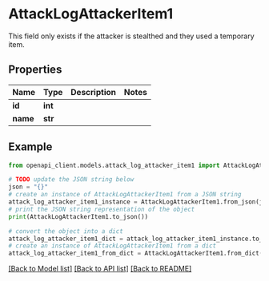 # AttackLogAttackerItem1

This field only exists if the attacker is stealthed and they used a temporary item.

## Properties

Name | Type | Description | Notes
------------ | ------------- | ------------- | -------------
**id** | **int** |  | 
**name** | **str** |  | 

## Example

```python
from openapi_client.models.attack_log_attacker_item1 import AttackLogAttackerItem1

# TODO update the JSON string below
json = "{}"
# create an instance of AttackLogAttackerItem1 from a JSON string
attack_log_attacker_item1_instance = AttackLogAttackerItem1.from_json(json)
# print the JSON string representation of the object
print(AttackLogAttackerItem1.to_json())

# convert the object into a dict
attack_log_attacker_item1_dict = attack_log_attacker_item1_instance.to_dict()
# create an instance of AttackLogAttackerItem1 from a dict
attack_log_attacker_item1_from_dict = AttackLogAttackerItem1.from_dict(attack_log_attacker_item1_dict)
```
[[Back to Model list]](../README.md#documentation-for-models) [[Back to API list]](../README.md#documentation-for-api-endpoints) [[Back to README]](../README.md)


